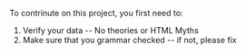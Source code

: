 To contrinute on this project, you first need to:
1. Verify your data -- No theories or HTML Myths
2. Make sure that you grammar checked -- if not, please fix
